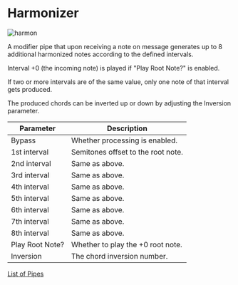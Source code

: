 # Harmonizer

![harmon](https://blokas.io/images/midihub/pipes/harmon.svg)

A modifier pipe that upon receiving a note on message generates up to 8 additional harmonized notes according to the defined intervals.

Interval +0 (the incoming note) is played if "Play Root Note?" is enabled.

If two or more intervals are of the same value, only one note of that interval gets produced.

The produced chords can be inverted up or down by adjusting the Inversion parameter.

| Parameter              | Description                    |
| ---------------------- | ------------------------------ |
| Bypass                 | Whether processing is enabled. |
| 1st interval           | Semitones offset to the root note. |
| 2nd interval           | Same as above. |
| 3rd interval           | Same as above. |
| 4th interval           | Same as above. |
| 5th interval           | Same as above. |
| 6th interval           | Same as above. |
| 7th interval           | Same as above. |
| 8th interval           | Same as above. |
| Play Root Note?        | Whether to play the +0 root note. |
| Inversion              | The chord inversion number. |

<span class="blokas-web-hide">

[List of Pipes](index.md#the-list-of-pipes)

</span>
